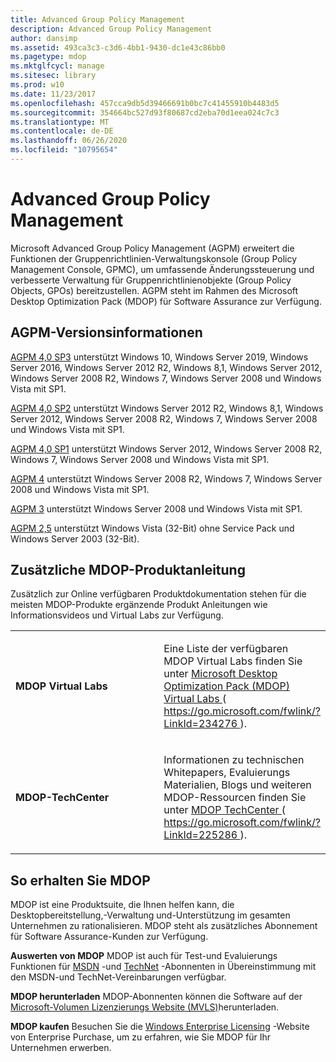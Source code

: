 ```yaml
---
title: Advanced Group Policy Management
description: Advanced Group Policy Management
author: dansimp
ms.assetid: 493ca3c3-c3d6-4bb1-9430-dc1e43c86bb0
ms.pagetype: mdop
ms.mktglfcycl: manage
ms.sitesec: library
ms.prod: w10
ms.date: 11/23/2017
ms.openlocfilehash: 457cca9db5d39466691b0bc7c41455910b4483d5
ms.sourcegitcommit: 354664bc527d93f80687cd2eba70d1eea024c7c3
ms.translationtype: MT
ms.contentlocale: de-DE
ms.lasthandoff: 06/26/2020
ms.locfileid: "10795654"
---
```

# Advanced Group Policy Management


Microsoft Advanced Group Policy Management (AGPM) erweitert die Funktionen der Gruppenrichtlinien-Verwaltungskonsole (Group Policy Management Console, GPMC), um umfassende Änderungssteuerung und verbesserte Verwaltung für Gruppenrichtlinienobjekte (Group Policy Objects, GPOs) bereitzustellen. AGPM steht im Rahmen des Microsoft Desktop Optimization Pack (MDOP) für Software Assurance zur Verfügung.

## AGPM-Versionsinformationen


[AGPM 4,0 SP3](agpm-40-sp3-navengl.md) unterstützt Windows 10, Windows Server 2019, Windows Server 2016, Windows Server 2012 R2, Windows 8,1, Windows Server 2012, Windows Server 2008 R2, Windows 7, Windows Server 2008 und Windows Vista mit SP1.

[AGPM 4,0 SP2](agpm-40-sp2-navengl.md) unterstützt Windows Server 2012 R2, Windows 8,1, Windows Server 2012, Windows Server 2008 R2, Windows 7, Windows Server 2008 und Windows Vista mit SP1.

[AGPM 4,0 SP1](agpm-40-sp1-navengl.md) unterstützt Windows Server 2012, Windows Server 2008 R2, Windows 7, Windows Server 2008 und Windows Vista mit SP1.

[AGPM 4](agpm-4-navengl.md) unterstützt Windows Server 2008 R2, Windows 7, Windows Server 2008 und Windows Vista mit SP1.

[AGPM 3](agpm-3-navengl.md) unterstützt Windows Server 2008 und Windows Vista mit SP1.

[AGPM 2,5](agpm-25-navengl.md) unterstützt Windows Vista (32-Bit) ohne Service Pack und Windows Server 2003 (32-Bit).

## Zusätzliche MDOP-Produktanleitung


Zusätzlich zur Online verfügbaren Produktdokumentation stehen für die meisten MDOP-Produkte ergänzende Produkt Anleitungen wie Informationsvideos und Virtual Labs zur Verfügung.

<table>
<colgroup>
<col width="50%" />
<col width="50%" />
</colgroup>
<tbody>
<tr class="even">
<td align="left"><p><strong>MDOP Virtual Labs</strong></p></td>
<td align="left"><p>Eine Liste der verfügbaren MDOP Virtual Labs finden Sie unter <a href="https://go.microsoft.com/fwlink/?LinkId=234276" data-raw-source="[Microsoft Desktop Optimization Pack (MDOP) Virtual Labs](https://go.microsoft.com/fwlink/?LinkId=234276)"> Microsoft Desktop Optimization Pack (MDOP) Virtual Labs </a> ( <a href="https://go.microsoft.com/fwlink/?LinkId=234276" data-raw-source="https://go.microsoft.com/fwlink/?LinkId=234276"> https://go.microsoft.com/fwlink/?LinkId=234276 </a> ).</p></td>
</tr>
<tr class="odd">
<td align="left"><p><strong>MDOP-TechCenter</strong></p></td>
<td align="left"><p>Informationen zu technischen Whitepapers, Evaluierungs Materialien, Blogs und weiteren MDOP-Ressourcen finden Sie unter <a href="https://go.microsoft.com/fwlink/?LinkId=225286" data-raw-source="[MDOP TechCenter](https://go.microsoft.com/fwlink/?LinkId=225286)"> MDOP TechCenter </a> ( <a href="https://go.microsoft.com/fwlink/?LinkId=225286" data-raw-source="https://go.microsoft.com/fwlink/?LinkId=225286"> https://go.microsoft.com/fwlink/?LinkId=225286 </a> ).</p>
<p></p></td>
</tr>
</tbody>
</table>

 

## <a href="" id="bkmk-getmdop"></a>So erhalten Sie MDOP


MDOP ist eine Produktsuite, die Ihnen helfen kann, die Desktopbereitstellung,-Verwaltung und-Unterstützung im gesamten Unternehmen zu rationalisieren. MDOP steht als zusätzliches Abonnement für Software Assurance-Kunden zur Verfügung.

<a href="" id="evaluate-mdop"></a>**Auswerten von MDOP** MDOP ist auch für Test-und Evaluierungs Funktionen für [MSDN](https://msdn.microsoft.com/subscriptions/downloads/default.aspx?PV=42:178) -und [TechNet](https://technet.microsoft.com/subscriptions/downloads/default.aspx?PV=42:178) -Abonnenten in Übereinstimmung mit den MSDN-und TechNet-Vereinbarungen verfügbar.

<a href="" id="download-mdop"></a>**MDOP herunterladen** MDOP-Abonnenten können die Software auf der [Microsoft-Volumen Lizenzierungs Website (MVLS)](https://go.microsoft.com/fwlink/?LinkId=166331)herunterladen.

<a href="" id="purchase-mdop"></a>**MDOP kaufen** Besuchen Sie die [Windows Enterprise Licensing](https://www.microsoft.com/windows/enterprise/how-to-buy.aspx) -Website von Enterprise Purchase, um zu erfahren, wie Sie MDOP für Ihr Unternehmen erwerben.

 

 





